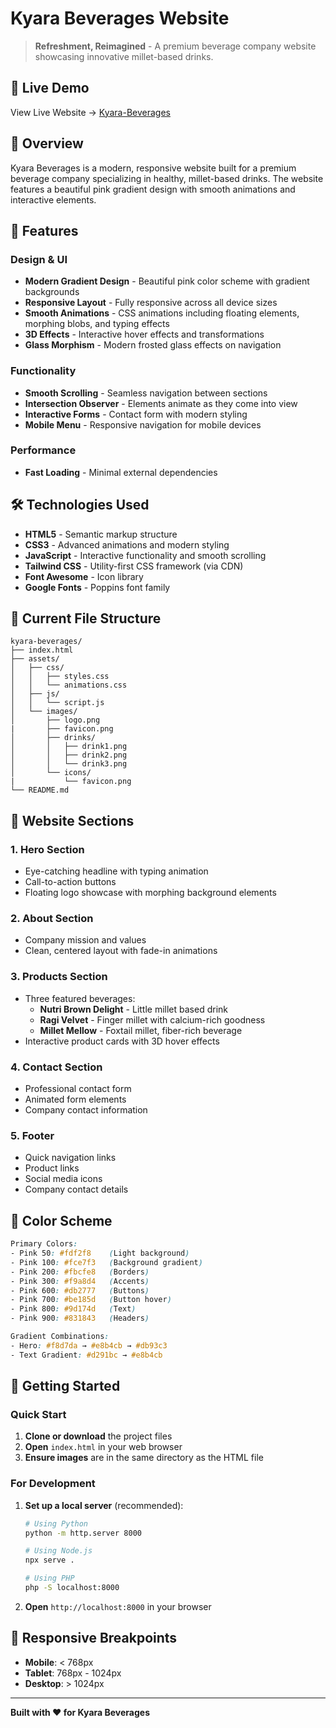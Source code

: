 # Kyara Beverages Website

> **Refreshment, Reimagined** - A premium beverage company website showcasing innovative millet-based drinks.

## 🔗 Live Demo
View Live Website → [Kyara-Beverages](https://kyara-beverages.netlify.app/)

## 🌟 Overview

Kyara Beverages is a modern, responsive website built for a premium beverage company specializing in healthy, millet-based drinks. The website features a beautiful pink gradient design with smooth animations and interactive elements.

## 🚀 Features

### Design & UI
- **Modern Gradient Design** - Beautiful pink color scheme with gradient backgrounds
- **Responsive Layout** - Fully responsive across all device sizes
- **Smooth Animations** - CSS animations including floating elements, morphing blobs, and typing effects
- **3D Effects** - Interactive hover effects and transformations
- **Glass Morphism** - Modern frosted glass effects on navigation

### Functionality
- **Smooth Scrolling** - Seamless navigation between sections
- **Intersection Observer** - Elements animate as they come into view
- **Interactive Forms** - Contact form with modern styling
- **Mobile Menu** - Responsive navigation for mobile devices

### Performance
- **Fast Loading** - Minimal external dependencies

## 🛠️ Technologies Used

- **HTML5** - Semantic markup structure
- **CSS3** - Advanced animations and modern styling
- **JavaScript** - Interactive functionality and smooth scrolling
- **Tailwind CSS** - Utility-first CSS framework (via CDN)
- **Font Awesome** - Icon library
- **Google Fonts** - Poppins font family

## 📁 Current File Structure

```
kyara-beverages/
├── index.html
├── assets/
│   ├── css/
│   │   ├── styles.css
│   │   └── animations.css
│   ├── js/
│   │   └── script.js
│   └── images/
│       ├── logo.png
|       ├── favicon.png
│       ├── drinks/
│       │   ├── drink1.png
│       │   ├── drink2.png
│       │   └── drink3.png
│       └── icons/
|           └── favicon.png
└── README.md
```

## 🎯 Website Sections

### 1. Hero Section
- Eye-catching headline with typing animation
- Call-to-action buttons
- Floating logo showcase with morphing background elements

### 2. About Section
- Company mission and values
- Clean, centered layout with fade-in animations

### 3. Products Section
- Three featured beverages:
  - **Nutri Brown Delight** - Little millet based drink
  - **Ragi Velvet** - Finger millet with calcium-rich goodness
  - **Millet Mellow** - Foxtail millet, fiber-rich beverage
- Interactive product cards with 3D hover effects

### 4. Contact Section
- Professional contact form
- Animated form elements
- Company contact information

### 5. Footer
- Quick navigation links
- Product links
- Social media icons
- Company contact details

## 🎨 Color Scheme

```css
Primary Colors:
- Pink 50: #fdf2f8    (Light background)
- Pink 100: #fce7f3   (Background gradient)
- Pink 200: #fbcfe8   (Borders)
- Pink 300: #f9a8d4   (Accents)
- Pink 600: #db2777   (Buttons)
- Pink 700: #be185d   (Button hover)
- Pink 800: #9d174d   (Text)
- Pink 900: #831843   (Headers)

Gradient Combinations:
- Hero: #f8d7da → #e8b4cb → #db93c3
- Text Gradient: #d291bc → #e8b4cb
```

## 🚀 Getting Started

### Quick Start
1. **Clone or download** the project files
2. **Open** `index.html` in your web browser
3. **Ensure images** are in the same directory as the HTML file

### For Development
1. **Set up a local server** (recommended):
   ```bash
   # Using Python
   python -m http.server 8000
   
   # Using Node.js
   npx serve .
   
   # Using PHP
   php -S localhost:8000
   ```

2. **Open** `http://localhost:8000` in your browser

## 📱 Responsive Breakpoints

- **Mobile**: < 768px
- **Tablet**: 768px - 1024px  
- **Desktop**: > 1024px

---

**Built with ❤️ for Kyara Beverages**
